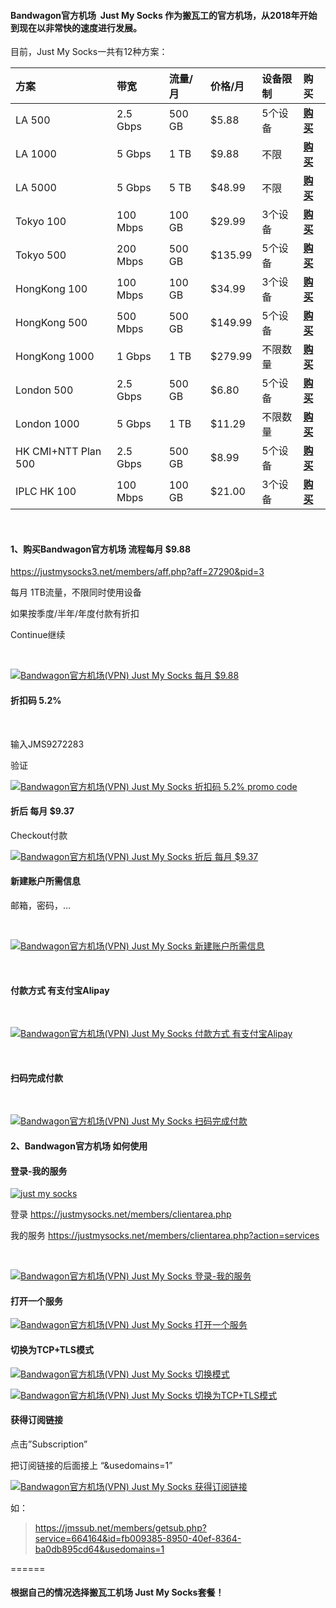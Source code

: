#### Bandwagon官方机场  Just My Socks 作为搬瓦工的官方机场，从2018年开始到现在以非常快的速度进行发展。

目前，Just My Socks一共有12种方案：

| **方案**              | **带宽**   | **流量/月** | **价格/月** | **设备限制** | **购买**                                                               |
| :------------------ | :------- | :------- | :------- | :------- | :------------------------------------------------------------------- |
| LA 500              | 2.5 Gbps | 500 GB   | \$5.88   | 5个设备     | **[购买](https://justmysocks3.net/members/aff.php?aff=27290\&pid=2)**  |
| LA 1000             | 5 Gbps   | 1 TB     | \$9.88   | 不限       | **[购买](https://justmysocks3.net/members/aff.php?aff=27290\&pid=3)**  |
| LA 5000             | 5 Gbps   | 5 TB     | \$48.99  | 不限       | **[购买](https://justmysocks3.net/members/aff.php?aff=27290\&pid=4)**  |
| Tokyo 100           | 100 Mbps | 100 GB   | \$29.99  | 3个设备     | **[购买](https://justmysocks3.net/members/aff.php?aff=27290\&pid=5)**  |
| Tokyo 500           | 200 Mbps | 500 GB   | \$135.99 | 5个设备     | **[购买](https://justmysocks3.net/members/aff.php?aff=27290\&pid=6)**  |
| HongKong 100        | 100 Mbps | 100 GB   | \$34.99  | 3个设备     | **[购买](https://justmysocks3.net/members/aff.php?aff=27290\&pid=7)**  |
| HongKong 500        | 500 Mbps | 500 GB   | \$149.99 | 5个设备     | **[购买](https://justmysocks3.net/members/aff.php?aff=27290\&pid=8)**  |
| HongKong 1000       | 1 Gbps   | 1 TB     | \$279.99 | 不限数量     | **[购买](https://justmysocks3.net/members/aff.php?aff=27290\&pid=11)** |
| London 500          | 2.5 Gbps | 500 GB   | \$6.80   | 5个设备     | **[购买](https://justmysocks3.net/members/aff.php?aff=27290\&pid=12)** |
| London 1000         | 5 Gbps   | 1 TB     | \$11.29  | 不限数量     | **[购买](https://justmysocks3.net/members/aff.php?aff=27290\&pid=14)** |
| HK CMI+NTT Plan 500 | 2.5 Gbps | 500 GB   | \$8.99   | 5个设备     | **[购买](https://justmysocks3.net/members/aff.php?aff=27290\&pid=13)** |
| IPLC HK 100         | 100 Mbps | 100 GB   | \$21.00  | 3个设备     | **[购买](https://justmysocks3.net/members/aff.php?aff=27290\&pid=9)**  |

 

#### 1、购买Bandwagon官方机场 流程每月 \$9.88

<https://justmysocks3.net/members/aff.php?aff=27290&pid=3>

每月 1TB流量，不限同时使用设备

如果按季度/半年/年度付款有折扣

Continue继续

 

[![Bandwagon官方机场(VPN) Just My Socks 每月 \$9.88](https://exmetas.com/wp-content/uploads/replace/f2399d7d8624d6820dceeecdd1a98296.png "Bandwagon官方机场(VPN) Just My Socks 每月 \$9.88")](https://justmysocks3.net/members/aff.php?aff=27290\&pid=3)

#### 折扣码 5.2%

 

输入JMS9272283

验证

[![Bandwagon官方机场(VPN) Just My Socks 折扣码 5.2% promo code](https://exmetas.com/wp-content/uploads/replace/a734f1944d971b9559f38c50de43c012.png "Bandwagon官方机场(VPN) Just My Socks 折扣码 5.2% promo code")](https://justmysocks3.net/members/aff.php?aff=27290\&pid=3)

#### 折后 每月 \$9.37

Checkout付款

[![Bandwagon官方机场(VPN) Just My Socks 折后 每月 \$9.37](https://exmetas.com/wp-content/uploads/replace/29128f0e83ae4adc59bcf638750e1d03.png "Bandwagon官方机场(VPN) Just My Socks 折后 每月 \$9.37")](https://justmysocks3.net/members/aff.php?aff=27290\&pid=3)

#### 新建账户所需信息

邮箱，密码，…

 

[![Bandwagon官方机场(VPN) Just My Socks 新建账户所需信息](https://exmetas.com/wp-content/uploads/replace/769a07badec061778518f2cc9470febc.png "Bandwagon官方机场(VPN) Just My Socks 新建账户所需信息")](https://blogger.googleusercontent.com/img/a/AVvXsEhsnFxlDkJA3wdPUPBeEllonE7jv8EyR3jP5H3ej6O1FjoD3TBys5HwazDvjgYGQQg85tbZ3bu4vgx001inq1KJ-_iujAxM75th1OYEBBehn0xTQjIClVFBNXCU6gMo6axha4kCSyEzuJbVgPKd4Qri0HBReUlOUZT_IDBKrENy1C_mnSekzCcmQ4Ji)

 

#### 付款方式 有支付宝Alipay

 

[![Bandwagon官方机场(VPN) Just My Socks 付款方式 有支付宝Alipay](https://exmetas.com/wp-content/uploads/replace/bd4cddf3bb533c6406e049578a48f6f4.png "Bandwagon官方机场(VPN) Just My Socks 付款方式 有支付宝Alipay")](https://blogger.googleusercontent.com/img/a/AVvXsEjy19cEYishZnwXd8EZdJSYUjpqGAk8_6XPwv-ubP5CGqFySX1g2yCjq6zKjru-4KrxWgtte92E0sZynKOo9cbthRHs-_5TeoCXRlsLox8A0jzHmju35-wgXdxL9SeCEJ3p2wOjIrEyggxXhoxL3AfoXdM6GydtyWxvq90t0cKRzW5oLutdu4JvVY7X)

 

#### 扫码完成付款

 

[![Bandwagon官方机场(VPN) Just My Socks 扫码完成付款](https://exmetas.com/wp-content/uploads/replace/746c2dc520fcb468904d7fb087811d8b.png "Bandwagon官方机场(VPN) Just My Socks 打码完成付款")](https://blogger.googleusercontent.com/img/a/AVvXsEgxxcrWoSNL6J3weFNesE0LWpTdVXnDOBznaJyXADltqTDe9GZ0eLeaY9PfldNxGSnphImltglOX0naC1MXhbU3pJajtOFbwLHjWEt7WhGyil1Ak8T_GSHod_FjxnaNixfTCPWhvaY83DRVYqhkG6yRnrZrvwC6djg-AnpwyxNU2iCKjIZo_mD_VO1J)

#### 2、Bandwagon官方机场 如何使用

#### 登录-我的服务

[![just my socks](https://exmetas.com/wp-content/uploads/2023/06/%E8%93%9D%E8%89%B2%E7%8E%B0%E4%BB%A3%E7%AE%80%E7%BA%A6%E6%9C%80%E6%96%B0%E6%B6%88%E6%81%AF%E6%96%B0%E9%97%BB.png "just my socks")](https://justmysocks3.net/members/aff.php?aff=27290\&gid=1\&language=chinese)

登录 <https://justmysocks.net/members/clientarea.php>

我的服务 <https://justmysocks.net/members/clientarea.php?action=services>

 

[![Bandwagon官方机场(VPN) Just My Socks 登录-我的服务](https://exmetas.com/wp-content/uploads/replace/60b9cd398773f961f547a18660c773ad.png "Bandwagon官方机场(VPN) Just My Socks 登录-我的服务")](https://blogger.googleusercontent.com/img/b/R29vZ2xl/AVvXsEgFFDntqLXu6miTj3tpTSwWjfiPqbGg4-kr3tWFdnpB87TeIEyEn-a6bi1oIYb8aZbuxVdNi9L0gzVvwVE9t_6xTkWXS6kOADDhlG_DSq5wXQWQ-vppixwQ2dB2SFuDJa7tw_NsOaBZDcLyD9WcvJokfNCrR2zTC08R8DsZRdgcjXljTZ1jlf5utEMi/s401/chrome_2023-01-19_15-10-08.png)

####

#### 打开一个服务

[![Bandwagon官方机场(VPN) Just My Socks 打开一个服务](https://exmetas.com/wp-content/uploads/replace/a97c611ad8ef8ad22a2d4e9d117035df.png "Bandwagon官方机场(VPN) Just My Socks 打开一个服务")](https://blogger.googleusercontent.com/img/b/R29vZ2xl/AVvXsEhiViYPeRwgL6wfPPieAjAk2USVVZpe4rcBpkGUix6CcE_nb3Rd_2liwbphGv_-57-HgxFGIiN3T8hAfE9NGPIXLOdMm-y3oJW4mSkBBtTHscBpWn-TkzIrP6b_YzRyVxbKK-QCrmt5mqVblhCbD1zSzORReeVVXofjk-nPB4jtNxxQr4CbV7g4rHVW/s1104/2023-01-19_15-53-22.png)

#### 切换为TCP+TLS模式

[![Bandwagon官方机场(VPN) Just My Socks 切换模式](https://exmetas.com/wp-content/uploads/replace/da745af83c3b340141543c224a2a4cf6.png "Bandwagon官方机场(VPN) Just My Socks 切换模式")](https://blogger.googleusercontent.com/img/b/R29vZ2xl/AVvXsEhlx2TVZDPR35vT1lF9LR9Fwe33GWB5RIkt-5s5LF-J-vR4r7_IXQ5lip9HiGPOsFdf6XmHpHDDMpUkIfgch2eHUnmj8-_5Ogr_EtBFaza3ymvKAzng119zoSVqi0ZE6xhaQTE0dlz9K7PbylM7okKjvM_AwfT4a5XBCAupSEDAbzAxXIHJMbBa8oWD/s825/chrome_2023-01-19_15-54-19.png)

[![Bandwagon官方机场(VPN) Just My Socks 切换为TCP+TLS模式](https://exmetas.com/wp-content/uploads/replace/d2a136465552ba89f8c63f35b522ff58.png "Bandwagon官方机场(VPN) Just My Socks 切换为TCP+TLS模式")](https://blogger.googleusercontent.com/img/b/R29vZ2xl/AVvXsEh_EwKL5l52mHxN-EZn77wvzd-ozrLtfcSSQ9iBIK3vW9BTPLfFY2dKCWtBmImUajeFbNStK2S068THHmch2FDFXLBFu7iHTpzUrmOD2u7hBAyl7OTD07-k8_wdPJi7ah5ioROY9plC4FqkdP8YHR5kChFDlDTtkmCw1eUcrN71iXUZZfcyRDWkM2Ws/s1018/2023-01-19_15-55-55.png)

#### 获得订阅链接

点击”Subscription”

把订阅链接的后面接上 “\&usedomains=1”

[![Bandwagon官方机场(VPN) Just My Socks 获得订阅链接](https://exmetas.com/wp-content/uploads/replace/ce8e7e77b24400ba85e44de3a6f5a572.png "Bandwagon官方机场(VPN) Just My Socks 获得订阅链接")](https://blogger.googleusercontent.com/img/b/R29vZ2xl/AVvXsEiO8XcCnE8gnYgM-HHPGutGmXaqCLeltUpdbuyqgZD5nnjNO5h_y89_7DcaJvt3-hRVfaT2S9-322gNqeeR9nD6927HYY-GDoxYrJro6R1ukxmCcYDsb1Dz2x3mAm-F-3mcmH8gjDzIda247EE-WXs0MaoxwHXqQtnT48dklRxJq4h09ZPRGGWb-lyi/s1361/2023-01-19_17-10-22.png)

如：

> <https://jmssub.net/members/getsub.php?service=664164&id=fb009385-8950-40ef-8364-ba0db895cd64&usedomains=1>

\======

#### 根据自己的情况选择搬瓦工机场 Just My Socks套餐！

